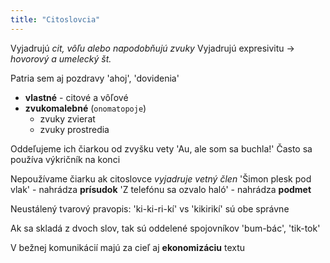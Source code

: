 ```yaml
---
title: "Citoslovcia"
---
```


Vyjadrujú *cit, vôľu alebo napodobňujú zvuky*
Vyjadrujú expresivitu -> *hovorový a umelecký št.*

Patria sem aj pozdravy
'ahoj', 'dovidenia'

- **vlastné** - citové a vôľové
- **zvukomalebné** (`onomatopoje`)
	- zvuky zvierat
	- zvuky prostredia

Oddeľujeme ich čiarkou od zvyšku vety
'Au, ale som sa buchla!'
Často sa používa výkričník na konci

Nepoužívame čiarku ak citoslovce *vyjadruje vetný člen*
'Šimon plesk pod vlak' - nahrádza **prísudok**
'Z telefónu sa ozvalo haló' - nahrádza **podmet**

Neustálený tvarový pravopis:
'ki-ki-ri-kí' vs 'kikirikí' sú obe správne

Ak sa skladá z dvoch slov, tak sú oddelené spojovníkov
'bum-bác', 'tik-tok'

V bežnej komunikácií majú za cieľ aj **ekonomizáciu** textu